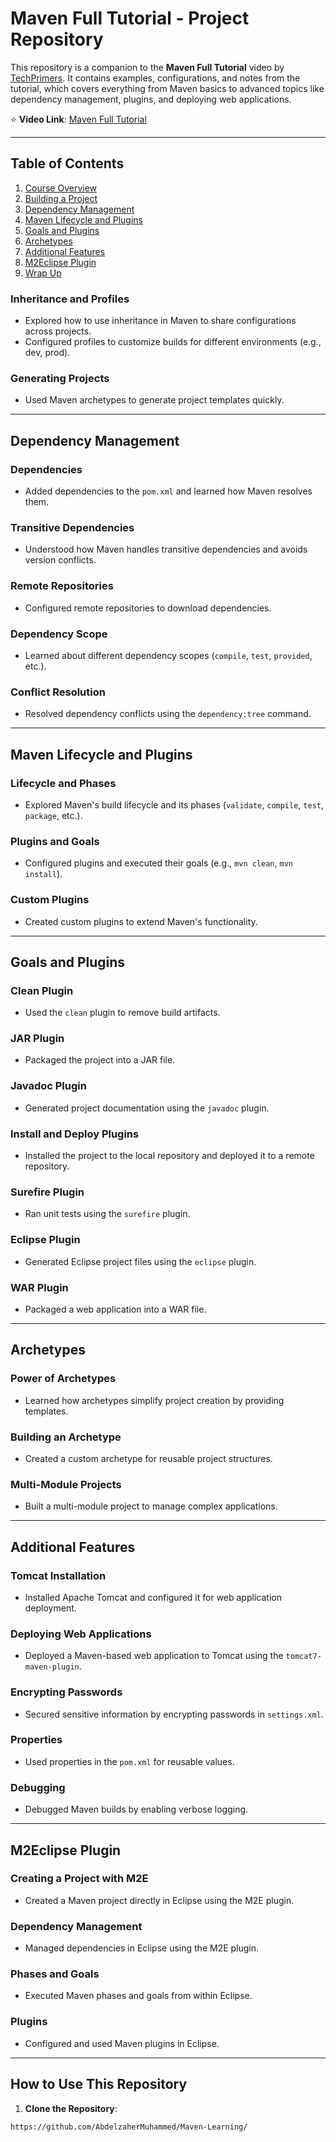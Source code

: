 # Maven Full Tutorial - Project Repository

This repository is a companion to the **Maven Full Tutorial** video by [TechPrimers](https://www.youtube.com/watch?v=uAQs-YXnY-U). It contains examples, configurations, and notes from the tutorial, which covers everything from Maven basics to advanced topics like dependency management, plugins, and deploying web applications.

⭐️ **Video Link**: [Maven Full Tutorial](https://www.youtube.com/watch?v=uAQs-YXnY-U)  

---

## Table of Contents

1. [Course Overview](#course-overview)
2. [Building a Project](#building-a-project)
3. [Dependency Management](#dependency-management)
4. [Maven Lifecycle and Plugins](#maven-lifecycle-and-plugins)
5. [Goals and Plugins](#goals-and-plugins)
6. [Archetypes](#archetypes)
7. [Additional Features](#additional-features)
8. [M2Eclipse Plugin](#m2eclipse-plugin)
9. [Wrap Up](#wrap-up)


### **Inheritance and Profiles**
- Explored how to use inheritance in Maven to share configurations across projects.
- Configured profiles to customize builds for different environments (e.g., dev, prod).

### **Generating Projects**
- Used Maven archetypes to generate project templates quickly.

---

## Dependency Management

### **Dependencies**
- Added dependencies to the `pom.xml` and learned how Maven resolves them.

### **Transitive Dependencies**
- Understood how Maven handles transitive dependencies and avoids version conflicts.

### **Remote Repositories**
- Configured remote repositories to download dependencies.

### **Dependency Scope**
- Learned about different dependency scopes (`compile`, `test`, `provided`, etc.).

### **Conflict Resolution**
- Resolved dependency conflicts using the `dependency:tree` command.

---

## Maven Lifecycle and Plugins

### **Lifecycle and Phases**
- Explored Maven's build lifecycle and its phases (`validate`, `compile`, `test`, `package`, etc.).

### **Plugins and Goals**
- Configured plugins and executed their goals (e.g., `mvn clean`, `mvn install`).

### **Custom Plugins**
- Created custom plugins to extend Maven's functionality.

---

## Goals and Plugins

### **Clean Plugin**
- Used the `clean` plugin to remove build artifacts.

### **JAR Plugin**
- Packaged the project into a JAR file.

### **Javadoc Plugin**
- Generated project documentation using the `javadoc` plugin.

### **Install and Deploy Plugins**
- Installed the project to the local repository and deployed it to a remote repository.

### **Surefire Plugin**
- Ran unit tests using the `surefire` plugin.

### **Eclipse Plugin**
- Generated Eclipse project files using the `eclipse` plugin.

### **WAR Plugin**
- Packaged a web application into a WAR file.

---

## Archetypes

### **Power of Archetypes**
- Learned how archetypes simplify project creation by providing templates.

### **Building an Archetype**
- Created a custom archetype for reusable project structures.

### **Multi-Module Projects**
- Built a multi-module project to manage complex applications.

---

## Additional Features

### **Tomcat Installation**
- Installed Apache Tomcat and configured it for web application deployment.

### **Deploying Web Applications**
- Deployed a Maven-based web application to Tomcat using the `tomcat7-maven-plugin`.

### **Encrypting Passwords**
- Secured sensitive information by encrypting passwords in `settings.xml`.

### **Properties**
- Used properties in the `pom.xml` for reusable values.

### **Debugging**
- Debugged Maven builds by enabling verbose logging.

---

## M2Eclipse Plugin

### **Creating a Project with M2E**
- Created a Maven project directly in Eclipse using the M2E plugin.

### **Dependency Management**
- Managed dependencies in Eclipse using the M2E plugin.

### **Phases and Goals**
- Executed Maven phases and goals from within Eclipse.

### **Plugins**
- Configured and used Maven plugins in Eclipse.

---

## How to Use This Repository

1. **Clone the Repository**:
 ```bash
https://github.com/AbdelzaherMuhammed/Maven-Learning/